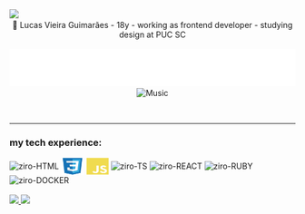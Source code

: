 <img src="https://raw.githubusercontent.com/BrunnerLivio/brunnerlivio/master/images/welcome.png">
          
<div align="center">
📕 Lucas Vieira Guimarães - 18y - working as frontend developer - studying design at PUC SC
</div>
<br />

<div href="https://github.com/Zzziiro/README/issues/1" align="center">
  <a href="https://github.com/Zzziiro/README/issues/1#issuecomment-new">
    <img src="https://raw.githubusercontent.com/BrunnerLivio/brunnerlivio/master/images/guestbook.svg" /> 
  </a>
  <img height="100" alt="Music" src="https://raw.githubusercontent.com/BrunnerLivio/brunnerlivio/master/images/music.gif"> 
</div>

<br /> <hr />

  <h3>my tech experience:</h3>
<div> 
  <img align="center" alt="ziro-HTML" height="30" width="40" src="https://cdn.jsdelivr.net/gh/devicons/devicon/icons/html5/html5-original.svg">
  <img align="center" alt="ziro-CSS" height="30" width="40" src="https://raw.githubusercontent.com/devicons/devicon/master/icons/css3/css3-original.svg">
  <img align="center" alt="ziro-Js" height="30" width="40" src="https://raw.githubusercontent.com/devicons/devicon/master/icons/javascript/javascript-plain.svg">
  <img align="center" alt="ziro-TS" height="30" width="40" src="https://cdn.jsdelivr.net/gh/devicons/devicon/icons/typescript/typescript-original.svg">
  <img align="center" alt="ziro-REACT" height="30" width="40" src="https://cdn.jsdelivr.net/gh/devicons/devicon/icons/react/react-original.svg">
  <img align="center" alt="ziro-RUBY" height="30" width="40" src="https://cdn.jsdelivr.net/gh/devicons/devicon/icons/ruby/ruby-original.svg">
  <img align="center" alt="ziro-DOCKER" height="30" width="40" src="https://cdn.jsdelivr.net/gh/devicons/devicon@latest/icons/docker/docker-original.svg" />
</div>

<br/>

<div >
  <a href="https://instagram.com/zzziiro" target="_blank"><img src="https://img.shields.io/badge/-Instagram-%23E4405F?style=for-the-badge&logo=instagram&logoColor=white" target="_blank"/>
  <a href="https://www.linkedin.com/in/lucas-guimarães-16b064228/" target="_blank"><img src="https://img.shields.io/badge/-LinkedIn-%230077B5?style=for-the-badge&logo=linkedin&logoColor=white" target="_blank"/> 
</div>
